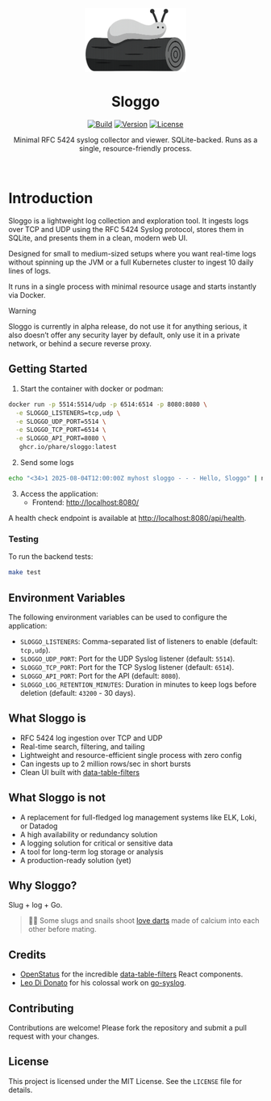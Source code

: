 <p align="center"><img src="/sloggo-logo.png" width="200" alt="Sloggo Logo"></p>

<h1 align="center">Sloggo</h1>
<p align="center">
<a href="https://github.com/phare/sloggo/actions/workflows/build.yml"><img src="https://img.shields.io/github/actions/workflow/status/phare/sloggo/build.yml" alt="Build"></a>
<a href="https://github.com/phare/sloggo/tags"><img src="https://img.shields.io/github/v/tag/phare/sloggo" alt="Version"></a>
<a href="https://github.com/phare/sloggo?tab=MIT-1-ov-file#readme"><img src="https://img.shields.io/github/license/phare/sloggo" alt="License"></a>
</p>

<div align="center">
    Minimal RFC 5424 syslog collector and viewer. SQLite-backed. Runs as a single, resource-friendly process.
</div>

<br />
<br />

# Introduction

Sloggo is a lightweight log collection and exploration tool. It ingests logs over TCP and UDP using the RFC 5424 Syslog protocol, stores them in SQLite, and presents them in a clean, modern web UI.

Designed for small to medium-sized setups where you want real-time logs without spinning up the JVM or a full Kubernetes cluster to ingest 10 daily lines of logs.

It runs in a single process with minimal resource usage and starts instantly via Docker.

> [!WARNING]
> Sloggo is currently in alpha release, do not use it for anything serious, it also doesn’t offer any security layer by default, only use it in a private network, or behind a secure reverse proxy.

## Getting Started

1. Start the container with docker or podman:

```bash
docker run -p 5514:5514/udp -p 6514:6514 -p 8080:8080 \
  -e SLOGGO_LISTENERS=tcp,udp \
  -e SLOGGO_UDP_PORT=5514 \
  -e SLOGGO_TCP_PORT=6514 \
  -e SLOGGO_API_PORT=8080 \
   ghcr.io/phare/sloggo:latest
```

2. Send some logs

```bash
echo "<34>1 2025-08-04T12:00:00Z myhost sloggo - - - Hello, Sloggo" | nc localhost 6514
```

3. Access the application:
   - Frontend: [http://localhost:8080/](http://localhost:8080/)

A health check endpoint is available at [http://localhost:8080/api/health](http://localhost:8080/api/health).

### Testing

To run the backend tests:

```bash
make test
```

## Environment Variables

The following environment variables can be used to configure the application:

- `SLOGGO_LISTENERS`: Comma-separated list of listeners to enable (default: `tcp,udp`).
- `SLOGGO_UDP_PORT`: Port for the UDP Syslog listener (default: `5514`).
- `SLOGGO_TCP_PORT`: Port for the TCP Syslog listener (default: `6514`).
- `SLOGGO_API_PORT`: Port for the API (default: `8080`).
- `SLOGGO_LOG_RETENTION_MINUTES`: Duration in minutes to keep logs before deletion (default: `43200` - 30 days).

## What Sloggo is

- RFC 5424 log ingestion over TCP and UDP
- Real-time search, filtering, and tailing
- Lightweight and resource-efficient single process with zero config
- Can ingests up to 2 million rows/sec in short bursts
- Clean UI built with [data-table-filters](https://github.com/openstatusHQ/data-table-filters)

## What Sloggo is not

- A replacement for full-fledged log management systems like ELK, Loki, or Datadog
- A high availability or redundancy solution
- A logging solution for critical or sensitive data
- A tool for long-term log storage or analysis
- A production-ready solution (yet)

## Why Sloggo?

Slug + log + Go.

> 🐌🤷 Some slugs and snails shoot [love darts](https://en.wikipedia.org/wiki/Love_dart) made of calcium into each other before mating.

## Credits

- [OpenStatus](https://github.com/openstatusHQ) for the incredible [data-table-filters](https://github.com/openstatusHQ/data-table-filters) React components.
- [Leo Di Donato](https://github.com/leodido) for his colossal work on [go-syslog](https://github.com/leodido/go-syslog).

## Contributing

Contributions are welcome! Please fork the repository and submit a pull request with your changes.

## License

This project is licensed under the MIT License. See the `LICENSE` file for details.
